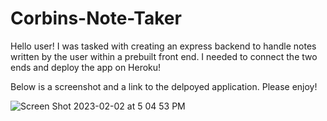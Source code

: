 # Corbins-Note-Taker
Hello user! I was tasked with creating an express backend to handle notes written by the user within a prebuilt front end. I needed to connect the two ends and deploy the app on Heroku!

Below is a screenshot and a link to the delpoyed application. Please enjoy!

![Screen Shot 2023-02-02 at 5 04 53 PM](https://user-images.githubusercontent.com/111820384/216460502-e1e05d29-a289-4d07-887b-758ec0ca5338.png)

